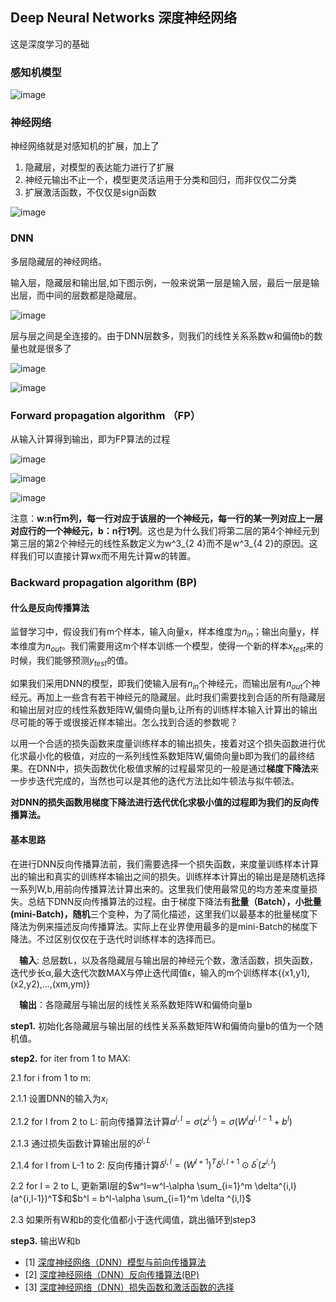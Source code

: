 ## Deep Neural Networks 深度神经网络
这是深度学习的基础

### 感知机模型
![image](https://raw.githubusercontent.com/CPS-zhangX/PhD-Study/master/images/ganzhiji.PNG)

### 神经网络
神经网络就是对感知机的扩展，加上了
1. 隐藏层，对模型的表达能力进行了扩展
2. 神经元输出不止一个，模型更灵活运用于分类和回归，而非仅仅二分类
3. 扩展激活函数，不仅仅是sign函数

![image](https://raw.githubusercontent.com/CPS-zhangX/PhD-Study/master/images/nn1.png)

### DNN
多层隐藏层的神经网络。

输入层，隐藏层和输出层,如下图示例，一般来说第一层是输入层，最后一层是输出层，而中间的层数都是隐藏层。

![image](https://raw.githubusercontent.com/CPS-zhangX/PhD-Study/master/images/dnn.png)

层与层之间是全连接的。由于DNN层数多，则我们的线性关系系数w和偏倚b的数量也就是很多了

![image](https://raw.githubusercontent.com/CPS-zhangX/PhD-Study/master/images/dnn1.png)

![image](https://raw.githubusercontent.com/CPS-zhangX/PhD-Study/master/images/dnn2.png)

### Forward propagation algorithm （FP）
从输入计算得到输出，即为FP算法的过程

![image](https://raw.githubusercontent.com/CPS-zhangX/PhD-Study/master/images/dnn3.png)

![image](https://raw.githubusercontent.com/CPS-zhangX/PhD-Study/master/images/dnn4.PNG)

![image](https://raw.githubusercontent.com/CPS-zhangX/PhD-Study/master/images/DNN5.PNG)

注意：**w:n行m列，每一行对应于该层的一个神经元，每一行的某一列对应上一层对应行的一个神经元，b：n行1列**。这也是为什么我们将第二层的第4个神经元到第三层的第2个神经元的线性系数定义为w^3_{2 4}而不是w^3_{4 2}的原因。这样我们可以直接计算wx而不用先计算w的转置。

### Backward propagation algorithm (BP)

#### 什么是反向传播算法
监督学习中，假设我们有m个样本，输入向量x，样本维度为$n_{in}$；输出向量y，样本维度为$n_{out}$。我们需要用这m个样本训练一个模型，使得一个新的样本$x_{test}$来的时候，我们能够预测$y_{test}$的值。

如果我们采用DNN的模型，即我们使输入层有$n_{in}$个神经元，而输出层有$n_{out}$个神经元。再加上一些含有若干神经元的隐藏层。此时我们需要找到合适的所有隐藏层和输出层对应的线性系数矩阵W,偏倚向量b,让所有的训练样本输入计算出的输出尽可能的等于或很接近样本输出。怎么找到合适的参数呢？

以用一个合适的损失函数来度量训练样本的输出损失，接着对这个损失函数进行优化求最小化的极值，对应的一系列线性系数矩阵W,偏倚向量b即为我们的最终结果。在DNN中，损失函数优化极值求解的过程最常见的一般是通过**梯度下降法**来一步步迭代完成的，当然也可以是其他的迭代方法比如牛顿法与拟牛顿法。

**对DNN的损失函数用梯度下降法进行迭代优化求极小值的过程即为我们的反向传播算法。**

#### 基本思路
在进行DNN反向传播算法前，我们需要选择一个损失函数，来度量训练样本计算出的输出和真实的训练样本输出之间的损失。训练样本计算出的输出是是随机选择一系列W,b,用前向传播算法计算出来的。这里我们使用最常见的均方差来度量损失。总结下DNN反向传播算法的过程。由于梯度下降法有**批量（Batch），小批量(mini-Batch)，随机**三个变种，为了简化描述，这里我们以最基本的批量梯度下降法为例来描述反向传播算法。实际上在业界使用最多的是mini-Batch的梯度下降法。不过区别仅仅在于迭代时训练样本的选择而已。

　**输入**: 总层数L，以及各隐藏层与输出层的神经元个数，激活函数，损失函数，迭代步长α,最大迭代次数MAX与停止迭代阈值ϵ，输入的m个训练样本{(x1,y1),(x2,y2),...,(xm,ym)}
 
　**输出**：各隐藏层与输出层的线性关系系数矩阵W和偏倚向量b
 
 **step1.** 初始化各隐藏层与输出层的线性关系系数矩阵W和偏倚向量b的值为一个随机值。
 
 **step2.** for iter from 1 to MAX:
 
2.1 for i from 1 to m:
            
2.1.1   设置DNN的输入为$x_i$
                   
2.1.2   for l from 2 to L: 前向传播算法计算$a^{i,l}=\sigma(z^{i,l})=\sigma(W^l a^{i,l-1}+b^l)$

2.1.3   通过损失函数计算输出层的$\delta ^{i,L}$
  
2.1.4   for l from L-1 to 2: 反向传播计算$\delta^{i,l}=(W^{l+1})^T\delta^{i,l+1}\odot \delta^{'}(z^{i,l})$

2.2 for l = 2 to L, 更新第l层的$w^l=w^l-\alpha \sum_{i=1}^m \delta^{i,l} (a^{i,l-1})^T$和$b^l = b^l-\alpha \sum_{i=1}^m \delta ^{i,l}$
 
2.3 如果所有W和b的变化值都小于迭代阈值，跳出循环到step3
 
 **step3.** 输出W和b
 
- [1] [深度神经网络（DNN）模型与前向传播算法](https://www.cnblogs.com/pinard/p/6418668.html)
- [2] [深度神经网络（DNN）反向传播算法(BP)](https://www.cnblogs.com/pinard/p/6422831.html)
- [3] [深度神经网络（DNN）损失函数和激活函数的选择](https://www.cnblogs.com/pinard/p/6437495.html)
